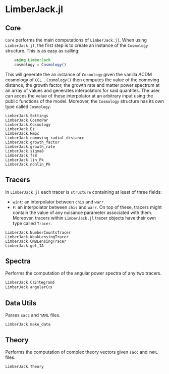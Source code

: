 # LimberJack.jl

## Core

```Core``` performs the main computations of ```LimberJack.jl```. 
When using ```LimberJack.jl```, the first step is to create an instance of the  ```Cosmology``` structure.
This is as easy as calling:

```julia
    using LimberJack
    cosmology = Cosmology()
```

This will generate the an instance of ```Cosmology``` given the vanilla $\Lambda$CDM cosmology of ```CCL ```.
```Cosmology()``` then computes the value of the comoving distance, the growth factor, the growth rate and matter power spectrum at an array of values and generates interpolators for said quantites. 
The user can acces the value of these interpolator at an arbitrary input using the public functions of the model.
Moreover, the ```Cosmology``` structure has its own type called ```Cosmology```.

```@docs
LimberJack.Settings
LimberJack.CosmoPar
LimberJack.Cosmology
LimberJack.Ez
LimberJack.Hmpc
LimberJack.comoving_radial_distance
LimberJack.growth_factor
LimberJack.growth_rate
LimberJack.sigma8
LimberJack.fs8
LimberJack.lin_Pk
LimberJack.nonlin_Pk
```
## Tracers

In ```LimberJack.jl``` each tracer is ```structure``` containing at least of three fields:
+ ```wint```: an interpolator between ```chis``` and ```warr```.
+ ```F```: an interpolator between ```chis``` and ```warr```.
On top of these, tracers might contain the value of any nuisance parameter associated with them.
Moreover, tracers within ```LimberJack.jl``` tracer objects have their own type called ```Tracer```.

```@docs
LimberJack.NumberCountsTracer
LimberJack.WeakLensingTracer
LimberJack.CMBLensingTracer
LimberJack.get_IA
```

## Spectra

Performs the computation of the angular power spectra of any two tracers.

```@docs
LimberJack.Cℓintegrand
LimberJack.angularCℓs
```
## Data Utils

Parses ```sacc```  and ```YAML``` files.

```@docs
LimberJack.make_data
```

## Theory

Performs the computation of complex theory vectors given ```sacc```  and ```YAML``` files.

```@docs
LimberJack.Theory
```


